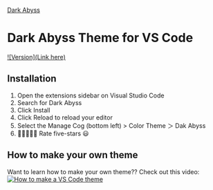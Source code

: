 
[Dark Abyss](https://raw.githubusercontent.com/supapow/Dark-Abyss/master/images/dark-abyss.jpg)
# Dark Abyss Theme for VS Code
[![Version](Link here)](https://marketplace.visualstudio.com/items?itemName=supapow-dark-abyss)

## Installation
1. Open the extensions sidebar on Visual Studio Code
1. Search for Dark Abyss
1. Click Install
1. Click Reload to reload your editor
1. Select the Manage Cog (bottom left) > Color Theme ＞ Dak Abyss
1. 🌟🌟🌟🌟🌟 Rate five-stars 😃


## How to make your own theme
Want to learn how to make your own theme?? Check out this video:
[![How to make a VS Code theme](https://img.youtube.com/vi/QCqWzb-9Sy8/0.jpg)](https://www.youtube.com/watch?v=QCqWzb-9Sy8)
